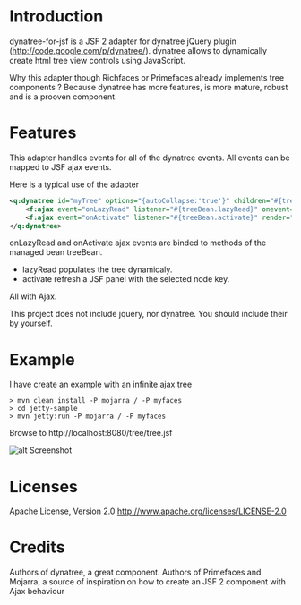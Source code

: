Introduction
================

dynatree-for-jsf is a JSF 2 adapter for dynatree jQuery plugin (http://code.google.com/p/dynatree/). dynatree allows to dynamically create html tree view controls using JavaScript.

Why this adapter though Richfaces or Primefaces already implements tree components ? Because dynatree has more features, is more mature, robust and is a prooven component.

Features
================

This adapter handles events for all of the dynatree events. All events can be mapped to JSF ajax events. 

Here is a typical use of the adapter

```xml
<q:dynatree id="myTree" options="{autoCollapse:'true'}" children="#{treeBean.child}" onActivate="alert('activate')" onLazyRead="alert('lazyRead')">
    <f:ajax event="onLazyRead" listener="#{treeBean.lazyRead}" onevent="function(response){cmp.onLazyRead_OnEvent(response,option.node);}"/>
    <f:ajax event="onActivate" listener="#{treeBean.activate}" render="keyNode"/>
</q:dynatree>
```

onLazyRead and onActivate ajax events are binded to methods of the managed bean treeBean. 
- lazyRead populates the tree dynamicaly.
- activate refresh a JSF panel with the selected node key.

All with Ajax.

This project does not include jquery, nor dynatree. You should include their by yourself.


Example
================
I have create an example with an infinite ajax tree

```shell
> mvn clean install -P mojarra / -P myfaces
> cd jetty-sample
> mvn jetty:run -P mojarra / -P myfaces
```
Browse to http://localhost:8080/tree/tree.jsf

![alt Screenshot](https://raw.github.com/nithril/dynatree-for-jsf/develop/sample.png)

Licenses
================
Apache License, Version 2.0 
http://www.apache.org/licenses/LICENSE-2.0

Credits
================
Authors of dynatree, a great component.
Authors of Primefaces and Mojarra, a source of inspiration on how to create an JSF 2 component with Ajax behaviour





